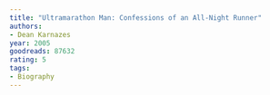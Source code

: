 ```yaml
---
title: "Ultramarathon Man: Confessions of an All-Night Runner"
authors:
- Dean Karnazes
year: 2005
goodreads: 87632
rating: 5
tags:
- Biography
---
```

